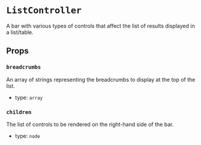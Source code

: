 `ListController`
================

A bar with various types of controls that affect the list of results
displayed in a list/table.

Props
-----

### `breadcrumbs`

An array of strings representing the breadcrumbs to display at the top
of the list.

- type: `array`


### `children`

The list of controls to be rendered on the right-hand side of the bar.

- type: `node`

